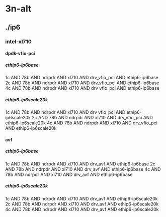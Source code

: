 # 3n-alt
## ./ip6
### intel-xl710
#### dpdk-vfio-pci
##### ethip6-ip6base
1c AND 78b AND ndrpdr AND xl710 AND drv_vfio_pci AND ethip6-ip6base
2c AND 78b AND ndrpdr AND xl710 AND drv_vfio_pci AND ethip6-ip6base
4c AND 78b AND ndrpdr AND xl710 AND drv_vfio_pci AND ethip6-ip6base
##### ethip6-ip6scale20k
1c AND 78b AND ndrpdr AND xl710 AND drv_vfio_pci AND ethip6-ip6scale20k
2c AND 78b AND ndrpdr AND xl710 AND drv_vfio_pci AND ethip6-ip6scale20k
4c AND 78b AND ndrpdr AND xl710 AND drv_vfio_pci AND ethip6-ip6scale20k
#### avf
##### ethip6-ip6base
1c AND 78b AND ndrpdr AND xl710 AND drv_avf AND ethip6-ip6base
2c AND 78b AND ndrpdr AND xl710 AND drv_avf AND ethip6-ip6base
4c AND 78b AND ndrpdr AND xl710 AND drv_avf AND ethip6-ip6base
##### ethip6-ip6scale20k
1c AND 78b AND ndrpdr AND xl710 AND drv_avf AND ethip6-ip6scale20k
2c AND 78b AND ndrpdr AND xl710 AND drv_avf AND ethip6-ip6scale20k
4c AND 78b AND ndrpdr AND xl710 AND drv_avf AND ethip6-ip6scale20k
